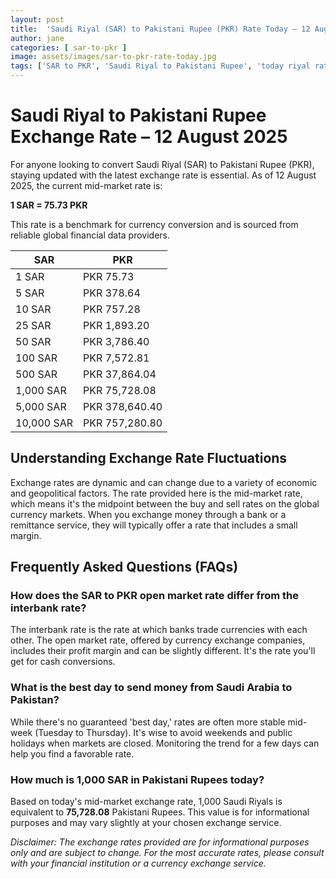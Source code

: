 ```yaml
---
layout: post
title:  'Saudi Riyal (SAR) to Pakistani Rupee (PKR) Rate Today – 12 August 2025'
author: jane
categories: [ sar-to-pkr ]
image: assets/images/sar-to-pkr-rate-today.jpg
tags: ['SAR to PKR', 'Saudi Riyal to Pakistani Rupee', 'today riyal rate in pakistan', 'saudi riyal rate', 'open market riyal rate']
---
```


# Saudi Riyal to Pakistani Rupee Exchange Rate – 12 August 2025

For anyone looking to convert Saudi Riyal (SAR) to Pakistani Rupee (PKR), staying updated with the latest exchange rate is essential. As of 12 August 2025, the current mid-market rate is:

**1 SAR = 75.73 PKR**

This rate is a benchmark for currency conversion and is sourced from reliable global financial data providers.

| SAR | PKR |
| --- | --- |
| 1 SAR | PKR 75.73 |
| 5 SAR | PKR 378.64 |
| 10 SAR | PKR 757.28 |
| 25 SAR | PKR 1,893.20 |
| 50 SAR | PKR 3,786.40 |
| 100 SAR | PKR 7,572.81 |
| 500 SAR | PKR 37,864.04 |
| 1,000 SAR | PKR 75,728.08 |
| 5,000 SAR | PKR 378,640.40 |
| 10,000 SAR | PKR 757,280.80 |


## Understanding Exchange Rate Fluctuations

Exchange rates are dynamic and can change due to a variety of economic and geopolitical factors. The rate provided here is the mid-market rate, which means it's the midpoint between the buy and sell rates on the global currency markets. When you exchange money through a bank or a remittance service, they will typically offer a rate that includes a small margin.

## Frequently Asked Questions (FAQs)

### How does the SAR to PKR open market rate differ from the interbank rate?

The interbank rate is the rate at which banks trade currencies with each other. The open market rate, offered by currency exchange companies, includes their profit margin and can be slightly different. It's the rate you'll get for cash conversions.

### What is the best day to send money from Saudi Arabia to Pakistan?

While there's no guaranteed 'best day,' rates are often more stable mid-week (Tuesday to Thursday). It's wise to avoid weekends and public holidays when markets are closed. Monitoring the trend for a few days can help you find a favorable rate.

### How much is 1,000 SAR in Pakistani Rupees today?

Based on today's mid-market exchange rate, 1,000 Saudi Riyals is equivalent to **75,728.08** Pakistani Rupees. This value is for informational purposes and may vary slightly at your chosen exchange service.



*Disclaimer: The exchange rates provided are for informational purposes only and are subject to change. For the most accurate rates, please consult with your financial institution or a currency exchange service.*
